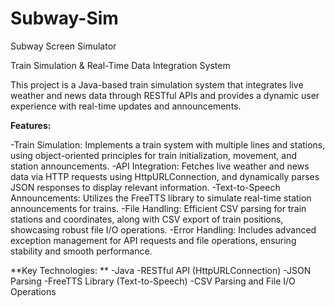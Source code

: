 # Subway-Sim
Subway Screen Simulator

Train Simulation & Real-Time Data Integration System

This project is a Java-based train simulation system that integrates live weather and news data through RESTful APIs and provides a dynamic user experience with real-time updates and announcements.

**Features:**

-Train Simulation: Implements a train system with multiple lines and stations, using object-oriented principles for train initialization, movement, and station announcements.
-API Integration: Fetches live weather and news data via HTTP requests using HttpURLConnection, and dynamically parses JSON responses to display relevant information.
-Text-to-Speech Announcements: Utilizes the FreeTTS library to simulate real-time station announcements for trains.
-File Handling: Efficient CSV parsing for train stations and coordinates, along with CSV export of train positions, showcasing robust file I/O operations.
-Error Handling: Includes advanced exception management for API requests and file operations, ensuring stability and smooth performance.

**Key Technologies:
**
-Java
-RESTful API (HttpURLConnection)
-JSON Parsing
-FreeTTS Library (Text-to-Speech)
-CSV Parsing and File I/O Operations
